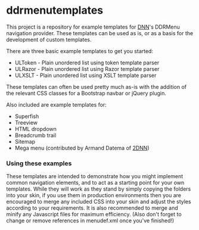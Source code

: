 # ddrmenutemplates

This project is a repository for example templates for [DNN](http://www.dnnsoftware.com/)'s DDRMenu navigation provider. These templates can be used as is, or as a basis for the development of custom templates.

There are three basic example templates to get you started:

- ULToken - Plain unordered list using token template parser 
- ULRazor - Plain unordered list using Razor template parser 
- ULXSLT - Plain unordered list using XSLT template parser

These templates can often be used pretty much as-is with the addition of the relevant CSS classes for a Bootstrap navbar or jQuery plugin. 

Also included are example templates for:

- Superfish 
- Treeview 
- HTML dropdown 
- Breadcrumb trail 
- Sitemap 
- Mega menu (contributed by Armand Datema of [2DNN](http://2dnn.com))

### Using these examples

These templates are intended to demonstrate how you might implement common navigation elements, and to act as a starting point for your own templates. While they will work as they stand by simply copying the folders into your skin, if you use them in production environments then you are encouraged to merge any included CSS into your skin and adjust the styles according to your requirements. It is also recommended to merge and minify any Javascript files for maximum efficiency. (Also don't forget to change or remove references in menudef.xml once you've finished!)
